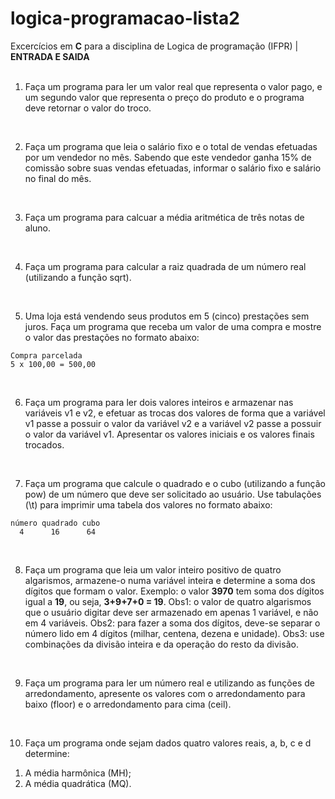 # logica-programacao-lista2
Excercícios em **C** para a disciplina de Logica de programação (IFPR) | **ENTRADA E SAIDA**
<br>
<br>
1. Faça um programa para ler um valor real que representa o valor pago, e um segundo valor que representa o preço do produto e o programa deve retornar o valor do troco.
<br>

2. Faça um programa que leia o salário fixo e o total de vendas efetuadas por um vendedor no mês. Sabendo que este vendedor ganha 15% de comissão sobre suas vendas efetuadas, informar o salário fixo e salário no final do mês.
<br> 

3. Faça um programa para calcuar a média aritmética de três notas de aluno.
<br>

4. Faça um programa para calcular a raiz quadrada de um número real (utilizando a função sqrt).
<br>

5. Uma loja está vendendo seus produtos em 5 (cinco) prestações sem juros. Faça um programa que receba um valor de uma compra e mostre o valor das prestações no formato abaixo:

```
Compra parcelada
5 x 100,00 = 500,00
```
<br>

6. Faça um programa para ler dois valores inteiros e armazenar nas variáveis v1 e v2, e efetuar as trocas dos valores de forma que a variável v1 passe a possuir o valor da variável v2 e a variável v2 passe a possuir o valor da variável v1. Apresentar os valores iniciais e os valores finais trocados.
<br>

7. Faça um programa que calcule o quadrado e o cubo (utilizando a função pow) de um número que deve ser solicitado ao usuário. Use tabulações (\t) para imprimir uma tabela dos valores no formato abaixo:

``` 
número quadrado cubo
  4      16      64
```
<br>

8. Faça um programa que leia um valor inteiro positivo de quatro algarismos, armazene-o numa variável inteira e determine a soma dos dígitos que formam o valor. Exemplo: o valor **3970** tem soma dos dígitos igual a **19**, ou seja, **3+9+7+0 = 19**. Obs1: o valor de quatro algarismos que o usuário digitar deve ser armazenado em apenas 1 variável, e não em 4 variáveis. Obs2: para fazer a soma dos dígitos, deve-se separar o número lido em 4 dígitos (milhar, centena, dezena e unidade). Obs3: use combinações da divisão inteira e da operação do resto da divisão.
<br>

9. Faça um programa para ler um número real e utilizando as funções de arredondamento, apresente os valores com o arredondamento para baixo (floor) e o arredondamento para cima (ceil).
<br>

10. Faça um programa onde sejam dados quatro valores reais, a, b, c e d determine:

<ol>
  <li> A média harmônica (MH);</li>
  <li> A média quadrática (MQ). </li>
</ol>



